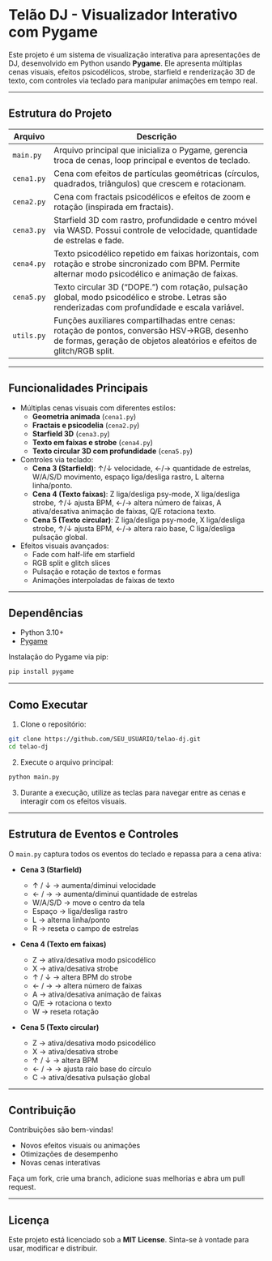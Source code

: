 # Telão DJ - Visualizador Interativo com Pygame

Este projeto é um sistema de visualização interativa para apresentações de DJ, desenvolvido em Python usando **Pygame**. Ele apresenta múltiplas cenas visuais, efeitos psicodélicos, strobe, starfield e renderização 3D de texto, com controles via teclado para manipular animações em tempo real.

---

## Estrutura do Projeto

| Arquivo | Descrição |
|---------|-----------|
| `main.py` | Arquivo principal que inicializa o Pygame, gerencia troca de cenas, loop principal e eventos de teclado. |
| `cena1.py` | Cena com efeitos de partículas geométricas (círculos, quadrados, triângulos) que crescem e rotacionam. |
| `cena2.py` | Cena com fractais psicodélicos e efeitos de zoom e rotação (inspirada em fractais). |
| `cena3.py` | Starfield 3D com rastro, profundidade e centro móvel via WASD. Possui controle de velocidade, quantidade de estrelas e fade. |
| `cena4.py` | Texto psicodélico repetido em faixas horizontais, com rotação e strobe sincronizado com BPM. Permite alternar modo psicodélico e animação de faixas. |
| `cena5.py` | Texto circular 3D (“DOPE.”) com rotação, pulsação global, modo psicodélico e strobe. Letras são renderizadas com profundidade e escala variável. |
| `utils.py` | Funções auxiliares compartilhadas entre cenas: rotação de pontos, conversão HSV→RGB, desenho de formas, geração de objetos aleatórios e efeitos de glitch/RGB split. |

---

## Funcionalidades Principais

- Múltiplas cenas visuais com diferentes estilos:
  - **Geometria animada** (`cena1.py`)
  - **Fractais e psicodelia** (`cena2.py`)
  - **Starfield 3D** (`cena3.py`)
  - **Texto em faixas e strobe** (`cena4.py`)
  - **Texto circular 3D com profundidade** (`cena5.py`)
- Controles via teclado:
  - **Cena 3 (Starfield)**: ↑/↓ velocidade, ←/→ quantidade de estrelas, W/A/S/D movimento, espaço liga/desliga rastro, L alterna linha/ponto.
  - **Cena 4 (Texto faixas)**: Z liga/desliga psy-mode, X liga/desliga strobe, ↑/↓ ajusta BPM, ←/→ altera número de faixas, A ativa/desativa animação de faixas, Q/E rotaciona texto.
  - **Cena 5 (Texto circular)**: Z liga/desliga psy-mode, X liga/desliga strobe, ↑/↓ ajusta BPM, ←/→ altera raio base, C liga/desliga pulsação global.
- Efeitos visuais avançados:
  - Fade com half-life em starfield
  - RGB split e glitch slices
  - Pulsação e rotação de textos e formas
  - Animações interpoladas de faixas de texto

---

## Dependências

- Python 3.10+
- [Pygame](https://www.pygame.org/)

Instalação do Pygame via pip:

```bash
pip install pygame
```

---

## Como Executar

1. Clone o repositório:

```bash
git clone https://github.com/SEU_USUARIO/telao-dj.git
cd telao-dj
```

2. Execute o arquivo principal:

```bash
python main.py
```

3. Durante a execução, utilize as teclas para navegar entre as cenas e interagir com os efeitos visuais.

---

## Estrutura de Eventos e Controles

O `main.py` captura todos os eventos do teclado e repassa para a cena ativa:

- **Cena 3 (Starfield)**  
  - ↑ / ↓ → aumenta/diminui velocidade  
  - ← / → → aumenta/diminui quantidade de estrelas  
  - W/A/S/D → move o centro da tela  
  - Espaço → liga/desliga rastro  
  - L → alterna linha/ponto  
  - R → reseta o campo de estrelas

- **Cena 4 (Texto em faixas)**  
  - Z → ativa/desativa modo psicodélico  
  - X → ativa/desativa strobe  
  - ↑ / ↓ → altera BPM do strobe  
  - ← / → → altera número de faixas  
  - A → ativa/desativa animação de faixas  
  - Q/E → rotaciona o texto  
  - W → reseta rotação

- **Cena 5 (Texto circular)**  
  - Z → ativa/desativa modo psicodélico  
  - X → ativa/desativa strobe  
  - ↑ / ↓ → altera BPM  
  - ← / → → ajusta raio base do círculo  
  - C → ativa/desativa pulsação global

---

## Contribuição

Contribuições são bem-vindas!  
- Novos efeitos visuais ou animações  
- Otimizações de desempenho  
- Novas cenas interativas  

Faça um fork, crie uma branch, adicione suas melhorias e abra um pull request.

---

## Licença

Este projeto está licenciado sob a **MIT License**. Sinta-se à vontade para usar, modificar e distribuir.

